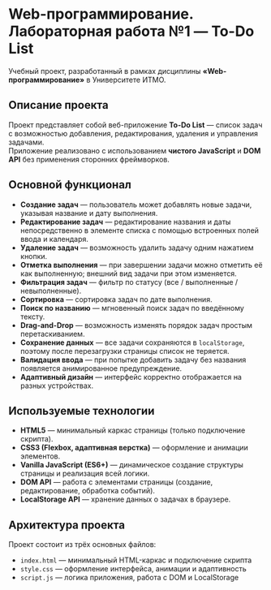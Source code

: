 # Web-программирование. Лабораторная работа №1 — To-Do List

Учебный проект, разработанный в рамках дисциплины **«Web-программирование»** в Университете ИТМО.

## Описание проекта

Проект представляет собой веб-приложение **To-Do List** — список задач с возможностью добавления, редактирования, удаления и управления задачами.  
Приложение реализовано с использованием **чистого JavaScript** и **DOM API** без применения сторонних фреймворков.

## Основной функционал

* **Создание задач** — пользователь может добавлять новые задачи, указывая название и дату выполнения.
* **Редактирование задач** — редактирование названия и даты непосредственно в элементе списка с помощью встроенных полей ввода и календаря.
* **Удаление задач** — возможность удалить задачу одним нажатием кнопки.
* **Отметка выполнения** — при завершении задачи можно отметить её как выполненную; внешний вид задачи при этом изменяется.
* **Фильтрация задач** — фильтр по статусу (все / выполненные / невыполненные).
* **Сортировка** — сортировка задач по дате выполнения.
* **Поиск по названию** — мгновенный поиск задач по введённому тексту.
* **Drag-and-Drop** — возможность изменять порядок задач простым перетаскиванием.
* **Сохранение данных** — все задачи сохраняются в `localStorage`, поэтому после перезагрузки страницы список не теряется.
* **Валидация ввода** — при попытке добавить задачу без названия появляется анимированное предупреждение.
* **Адаптивный дизайн** — интерфейс корректно отображается на разных устройствах.

## Используемые технологии

* **HTML5** — минимальный каркас страницы (только подключение скрипта).
* **CSS3 (Flexbox, адаптивная верстка)** — оформление и анимации элементов.
* **Vanilla JavaScript (ES6+)** — динамическое создание структуры страницы и реализация всей логики.
* **DOM API** — работа с элементами страницы (создание, редактирование, обработка событий).
* **LocalStorage API** — хранение данных о задачах в браузере.

## Архитектура проекта

Проект состоит из трёх основных файлов:

* `index.html` — минимальный HTML-каркас и подключение скрипта
* `style.css` — оформление интерфейса, анимации и адаптивность
* `script.js` — логика приложения, работа с DOM и LocalStorage
